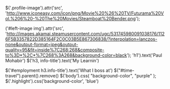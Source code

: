 $('.profile-image').attr('src', 'http://www.iconeasy.com/icon/png/Movie%20%26%20TV/Futurama%20Vol.%206%20-%20The%20Movies/Steamboat%20Bender.png');

('#left-image img').attr('src', 'http://images.akamai.steamusercontent.com/ugc/531745980091038176/1126F5B3357822D385164F2C0C03B5E867306838/?interpolation=lanczos-none&output-format=jpeg&output-quality=95&fit=inside%7C268:268&composite-to%3D*%2C*%7C268%3A268&background-color=black');
'h1').text('Paul Mohabir')
$('h3, info-title').text('My Learnin')

$('#employment h3.info-title').text('What I boss at')
$("#time-travel").parent().remove()
$('body').css( "background-color", "purple" );
$('.highlight').css('background-color', 'blue')
